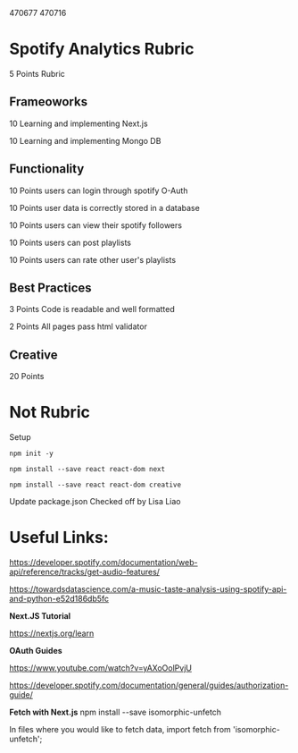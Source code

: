 470677
470716


# Spotify Analytics Rubric

5 Points Rubric

## Frameoworks

10 Learning and implementing Next.js 

10 Learning and implementing Mongo DB

## Functionality

10 Points users can login through spotify O-Auth

10 Points user data is correctly stored in a database

10 Points users can view their spotify followers

10 Points users can post playlists

10 Points users can rate other user's playlists

## Best Practices

3 Points Code is readable and well formatted

2 Points All pages pass html validator

## Creative

20 Points




# Not Rubric
Setup

    npm init -y

    npm install --save react react-dom next

    npm install --save react react-dom creative

Update package.json
Checked off by Lisa Liao



# Useful Links:
https://developer.spotify.com/documentation/web-api/reference/tracks/get-audio-features/

https://towardsdatascience.com/a-music-taste-analysis-using-spotify-api-and-python-e52d186db5fc

**Next.JS Tutorial**

https://nextjs.org/learn

**OAuth Guides**

https://www.youtube.com/watch?v=yAXoOolPvjU

https://developer.spotify.com/documentation/general/guides/authorization-guide/

**Fetch with Next.js**
    npm install --save isomorphic-unfetch

In files where you would like to fetch data, 
    import fetch from 'isomorphic-unfetch';
